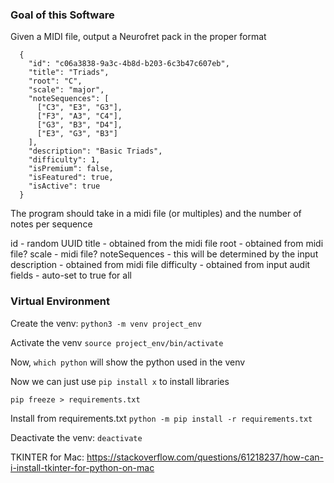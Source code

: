 ### Goal of this Software
Given a MIDI file, output a Neurofret pack in the proper format 
```
  {
    "id": "c06a3838-9a3c-4b8d-b203-6c3b47c607eb",
    "title": "Triads",
    "root": "C",
    "scale": "major",
    "noteSequences": [
      ["C3", "E3", "G3"],
      ["F3", "A3", "C4"],
      ["G3", "B3", "D4"],
      ["E3", "G3", "B3"]
    ],
    "description": "Basic Triads",
    "difficulty": 1,
    "isPremium": false,
    "isFeatured": true,
    "isActive": true
  }
```

The program should take in a midi file (or multiples) and the number of notes per sequence

id - random UUID
title - obtained from the midi file
root - obtained from midi file?
scale - midi file?
noteSequences - this will be determined by the input
description - obtained from midi file
difficulty - obtained from input 
audit fields - auto-set to true for all

### Virtual Environment

Create the venv:
`python3 -m venv project_env`

Activate the venv
`source project_env/bin/activate`

Now, `which python` will show the python used in the venv

Now we can just use `pip install x` to install libraries

`pip freeze > requirements.txt`

Install from requirements.txt
`python -m pip install -r requirements.txt`

Deactivate the venv:
`deactivate`

TKINTER for Mac:
https://stackoverflow.com/questions/61218237/how-can-i-install-tkinter-for-python-on-mac



